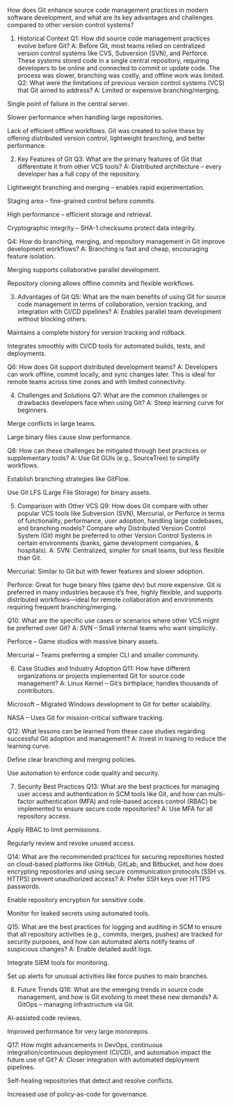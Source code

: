 How does Git enhance source code management practices in modern software development, and what are its key advantages and challenges compared to other version control systems?

1. Historical Context
Q1: How did source code management practices evolve before Git?
 A:
 Before Git, most teams relied on centralized version control systems like CVS, Subversion (SVN), and Perforce. These systems stored code in a single central repository, requiring developers to be online and connected to commit or update code. The process was slower, branching was costly, and offline work was limited.
Q2: What were the limitations of previous version control systems (VCS) that Git aimed to address?
 A:
Limited or expensive branching/merging.


Single point of failure in the central server.


Slower performance when handling large repositories.


Lack of efficient offline workflows.
 Git was created to solve these by offering distributed version control, lightweight branching, and better performance.



2. Key Features of Git
Q3: What are the primary features of Git that differentiate it from other VCS tools?
 A:
Distributed architecture – every developer has a full copy of the repository.


Lightweight branching and merging – enables rapid experimentation.


Staging area – fine-grained control before commits.


High performance – efficient storage and retrieval.


Cryptographic integrity – SHA-1 checksums protect data integrity.


Q4: How do branching, merging, and repository management in Git improve development workflows?
 A:
Branching is fast and cheap, encouraging feature isolation.


Merging supports collaborative parallel development.


Repository cloning allows offline commits and flexible workflows.



3. Advantages of Git
Q5: What are the main benefits of using Git for source code management in terms of collaboration, version tracking, and integration with CI/CD pipelines?
 A:
Enables parallel team development without blocking others.


Maintains a complete history for version tracking and rollback.


Integrates smoothly with CI/CD tools for automated builds, tests, and deployments.


Q6: How does Git support distributed development teams?
 A:
 Developers can work offline, commit locally, and sync changes later. This is ideal for remote teams across time zones and with limited connectivity.

4. Challenges and Solutions
Q7: What are the common challenges or drawbacks developers face when using Git?
 A:
Steep learning curve for beginners.


Merge conflicts in large teams.


Large binary files cause slow performance.


Q8: How can these challenges be mitigated through best practices or supplementary tools?
 A:
Use Git GUIs (e.g., SourceTree) to simplify workflows.


Establish branching strategies like GitFlow.


Use Git LFS (Large File Storage) for binary assets.



5. Comparison with Other VCS
Q9: How does Git compare with other popular VCS tools like Subversion (SVN), Mercurial, or Perforce in terms of functionality, performance, user adoption, handling large codebases, and branching models? Compare why Distributed Version Control System (Git) might be preferred to other Version Control Systems in certain environments (banks, game development companies, & hospitals).
 A:
SVN: Centralized, simpler for small teams, but less flexible than Git.


Mercurial: Similar to Git but with fewer features and slower adoption.


Perforce: Great for huge binary files (game dev) but more expensive.
 Git is preferred in many industries because it’s free, highly flexible, and supports distributed workflows—ideal for remote collaboration and environments requiring frequent branching/merging.


Q10: What are the specific use cases or scenarios where other VCS might be preferred over Git?
 A:
SVN – Small internal teams who want simplicity.


Perforce – Game studios with massive binary assets.


Mercurial – Teams preferring a simpler CLI and smaller community.



6. Case Studies and Industry Adoption
Q11: How have different organizations or projects implemented Git for source code management?
 A:
Linux Kernel – Git’s birthplace; handles thousands of contributors.


Microsoft – Migrated Windows development to Git for better scalability.


NASA – Uses Git for mission-critical software tracking.


Q12: What lessons can be learned from these case studies regarding successful Git adoption and management?
 A:
Invest in training to reduce the learning curve.


Define clear branching and merging policies.


Use automation to enforce code quality and security.



7. Security Best Practices
Q13: What are the best practices for managing user access and authentication in SCM tools like Git, and how can multi-factor authentication (MFA) and role-based access control (RBAC) be implemented to ensure secure code repositories?
 A:
Use MFA for all repository access.


Apply RBAC to limit permissions.


Regularly review and revoke unused access.


Q14: What are the recommended practices for securing repositories hosted on cloud-based platforms like GitHub, GitLab, and Bitbucket, and how does encrypting repositories and using secure communication protocols (SSH vs. HTTPS) prevent unauthorized access?
 A:
Prefer SSH keys over HTTPS passwords.


Enable repository encryption for sensitive code.


Monitor for leaked secrets using automated tools.


Q15: What are the best practices for logging and auditing in SCM to ensure that all repository activities (e.g., commits, merges, pushes) are tracked for security purposes, and how can automated alerts notify teams of suspicious changes?
 A:
Enable detailed audit logs.


Integrate SIEM tools for monitoring.


Set up alerts for unusual activities like force pushes to main branches.



8. Future Trends
Q16: What are the emerging trends in source code management, and how is Git evolving to meet these new demands?
 A:
GitOps – managing infrastructure via Git.


AI-assisted code reviews.


Improved performance for very large monorepos.


Q17: How might advancements in DevOps, continuous integration/continuous deployment (CI/CD), and automation impact the future use of Git?
 A:
Closer integration with automated deployment pipelines.


Self-healing repositories that detect and resolve conflicts.


Increased use of policy-as-code for governance.
